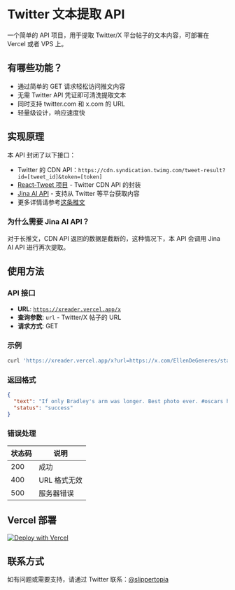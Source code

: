 # Twitter 文本提取 API

一个简单的 API 项目，用于提取 Twitter/X 平台帖子的文本内容，可部署在 Vercel 或者 VPS 上。

## 有哪些功能？

- 通过简单的 GET 请求轻松访问推文内容
- 无需 Twitter API 凭证即可清洗提取文本
- 同时支持 twitter.com 和 x.com 的 URL
- 轻量级设计，响应速度快

## 实现原理

本 API 封闭了以下接口：

- Twitter 的 CDN API：`https://cdn.syndication.twimg.com/tweet-result?id=[tweet_id]&token=[token]`
- [React-Tweet 项目](https://react-tweet.vercel.app/) - Twitter CDN API 的封装
- [Jina AI API](https://r.jina.ai/) - 支持从 Twitter 等平台获取内容
- 更多详情请参考[这条推文](https://x.com/slippertopia/status/1852523921330893082)

### 为什么需要 Jina AI API？

对于长推文，CDN API 返回的数据是截断的，这种情况下，本 API 会调用 Jina AI API 进行再次提取。

## 使用方法

### API 接口

- **URL**: [`https://xreader.vercel.app/x`](https://xreader.vercel.app/x)
- **查询参数**: `url` - Twitter/X 帖子的 URL
- **请求方式**: GET

### 示例

```bash
curl 'https://xreader.vercel.app/x?url=https://x.com/EllenDeGeneres/status/440322224407314432'
```

### 返回格式

```json
{
  "text": "If only Bradley's arm was longer. Best photo ever. #oscars http://t.co/C9U5NOtGap",
  "status": "success"
}
```

### 错误处理

| 状态码 | 说明         |
| ------ | ------------ |
| 200    | 成功         |
| 400    | URL 格式无效 |
| 500    | 服务器错误   |

## Vercel 部署

[![Deploy with Vercel](https://vercel.com/button)](https://vercel.com/new/clone?repository-url=https%3A%2F%2Fgithub.com%2Fultrasev%2Fxreader)

## 联系方式

如有问题或需要支持，请通过 Twitter 联系：[@slippertopia](https://x.com/slippertopia)
